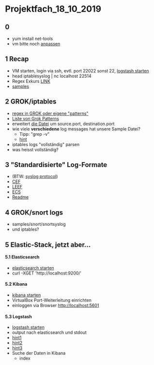 # Projektfach_18_10_2019
## 0
  * yum install net-tools
  * vm bitte noch [anpassen](https://github.com/AVitg/Projektfach-HS-NR_WS2019-20/tree/master/OS/configchanges)

## 1 Recap
  * VM starten, login via ssh, evtl. port 22022 sonst 22, [logstash starten](https://github.com/AVitg/Projektfach-HS-NR_WS2019-20/blob/master/ELK/logstash/LAB/config/lab03.conf)
  *    head iptablesyslog  | nc localhost 22514
  * Regex Exkurs [LINK](http://www.regex101.com)
  *  [samples](https://github.com/AVitg/Projektfach-HS-NR_WS2019-20/blob/master/2019_10_18/samples.iptables)

## 2 GROK/iptables

  * [regex in GROK oder eigene "patterns"](https://www.elastic.co/guide/en/logstash/7.4/plugins-filters-grok.html#_custom_patterns)
  * [Liste von Grok Patterns](https://github.com/logstash-plugins/logstash-patterns-core/blob/master/patterns/grok-patterns)
  * erweitert [die Datei](https://github.com/AVitg/Projektfach-HS-NR_WS2019-20/blob/master/2019_10_11/hints/hint3.conf) um source.port, destination.port  
  * wie viele __verschiedene__ log messages hat unsere Sample Datei?
    * Tipp: "grep -v"
    * [hint](https://github.com/AVitg/Projektfach_18_10_2019/blob/master/GROK/hint_grok.png)  
  * iptables logs "vollständig" parsen
  *   was heisst vollständig?


## 3 "Standardisierte" Log-Formate
  * (BTW: [syslog protocol](https://tools.ietf.org/html/rfc5424))
  * [CEF](https://github.com/AVitg/Projektfach-HS-NR_WS2019-20/blob/master/Library/standardized_log_formats/CEF/)
  * [LEEF]()
  * [ECS]()  
  * [Readme](https://github.com/AVitg/Projektfach-HS-NR_WS2019-20/tree/master/Library/standardized_log_formats)


## 4  GROK/snort logs
  * samples/snort/snortsyslog
  * und iptables?

## 5 Elastic-Stack, jetzt aber...

#### 5.1 Elasticsearch
*  [elasticsearch starten](https://github.com/AVitg/Projektfach-HS-NR_WS2019-20/blob/master/ELK/elasticsearch/Readme.md)
*    curl -XGET 'http://localhost:9200/'

#### 5.2 Kibana
  * [kibana starten](https://github.com/AVitg/Projektfach-HS-NR_WS2019-20/blob/master/ELK/kibana/Readme.md)
  * VirtualBox Port-Weiterleitung einrichten
  * einloggen via Browser  [http://localhost:5601](http://localhost:5601)

#### 5.3 Logstash
  * [logstash starten](https://github.com/AVitg/Projektfach-HS-NR_WS2019-20/blob/master/ELK/logstash/Readme.md)
  *  output nach elasticsearch und stdout
  *    [hint1](https://www.elastic.co/guide/en/logstash/7.4/output-plugins.html)
  *    [hint2](https://www.elastic.co/guide/en/logstash/7.4/plugins-outputs-elasticsearch.html)
  *    [hint3](https://github.com/AVitg/Projektfach-HS-NR_WS2019-20/blob/master/2019_10_18/hint3.conf)
  * Suche der Daten in Kibana
    *  index  
